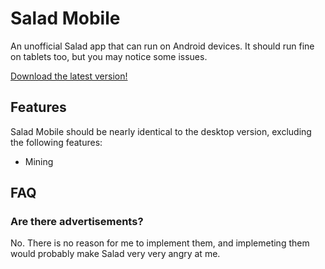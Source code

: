 # Salad Mobile
An unofficial Salad app that can run on Android devices.
It should run fine on tablets too, but you may notice some issues.

[Download the latest version!](https://github.com/VukkyLtd/salad-mobile/releases/latest)

## Features
Salad Mobile should be nearly identical to the desktop version, excluding the following features:
* Mining

## FAQ

### Are there advertisements?
No. There is no reason for me to implement them, and implemeting them would probably make Salad very very angry at me.
